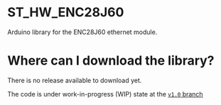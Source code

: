 # ST_HW_ENC28J60
Arduino library for the ENC28J60 ethernet module.

# Where can I download the library?
There is no release available to download yet.

The code is under work-in-progress (WIP) state at the [`v1.0` branch](https://github.com/Spaguetron/ST_HW_ENC28J60/tree/v1.0)
